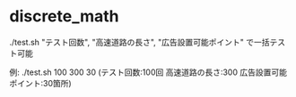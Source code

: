 # discrete_math
./test.sh "テスト回数", "高速道路の長さ", "広告設置可能ポイント" で一括テスト可能


例:
./test.sh 100 300 30
(テスト回数:100回 高速道路の長さ:300 広告設置可能ポイント:30箇所)
